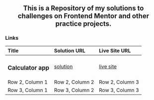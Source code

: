 
# <h2 align="center">This is a Repository of my solutions to challenges on Frontend Mentor and other practice projects.</h2>



### Links


| Title | Solution URL | Live Site URL |
| :------------- | :------------- | :------------- |
| <h3>Calculator app</h3> | [solution](https://www.frontendmentor.io/solutions/calculator-app-using-css-grid-flexbox-and-javascript-W6lGHxH9_h) | [live site](https://calc-live.netlify.app)|
| Row 2, Column 1 | Row 2, Column 2 | Row 2, Column 3 |
| Row 3, Column 1 | Row 3, Column 2 | Row 3, Column 3 |

